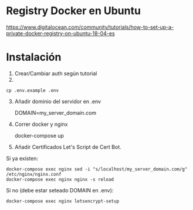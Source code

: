 
# Registry Docker en Ubuntu

https://www.digitalocean.com/community/tutorials/how-to-set-up-a-private-docker-registry-on-ubuntu-18-04-es

# Instalación

1. Crear/Cambiar auth según tutorial
2. 

    cp .env.example .env
    
3. Añadir dominio del servidor en .env

    
    DOMAIN=my_server_domain.com
    
    
4. Correr docker y nginx

    
    docker-compose up
    
5. Añadir Certificados Let's Script de Cert Bot.

Si ya existen:

    docker-compose exec nginx sed -i "s/localhost/my_server_domain.com/g" /etc/nginx/nginx.conf
    docker-compose exec nginx nginx -s reload
    
Si no (debe estar seteado DOMAIN en .env):

    docker-compose exec nginx letsencrypt-setup

    